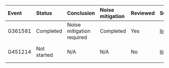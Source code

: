 | Event   | Status      | Conclusion                | Noise mitigation   | Reviewed   | Summary                                          | Contact person                                           |
|:--------|:------------|:--------------------------|:-------------------|:-----------|:-------------------------------------------------|:---------------------------------------------------------|
| G361581 | Completed   | Noise mitigation required | Completed          | Yes        | [link](https://dqr.updateMe.com/summary/G361581) | Ronaldas Macas ([email](mailto:ronaldas.macas@ligo.org)) |
| G451214 | Not started | N/A                       | N/A                | No         | [link](https://dqr.updateMe.com/summary/G451214) | Boris Johnson ([email](mailto:boris.johnson@ligo.org))   |